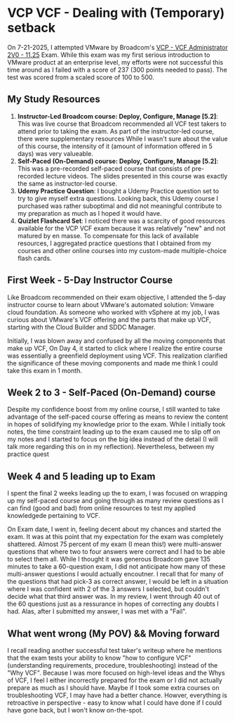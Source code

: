# VCP VCF - Dealing with (Temporary) setback #

On 7-21-2025, I attempted VMware by Broadcom's [VCP - VCF Administrator 2V0 - 11.25](https://docs.broadcom.com/doc/vcp-vvf-arch-3) Exam. While this exam was my first serious introduction to VMware product at an enterprise level, my efforts were not successful this time around as I failed with a score of 237 (300 points needed to pass). The test was scored from a scaled score of 100 to 500.

## My Study Resources ##
1. **Instructor-Led Broadcom course: Deploy, Configure, Manage [5.2]**: This was live course that Broadcom recommended all VCF test takers to attend prior to taking the exam. As part of the instructor-led course, there were supplementary resources  While I wasn't sure about the value of this course, the intensity of it (amount of information offered in 5 days) was very valueable.
2. **Self-Paced (On-Demand) course: Deploy, Configure, Manage [5.2]**: This was a pre-recorded self-paced course that consists of pre-recorded lecture videos. The slides presented in this course was exactly the same as instructor-led course.
3. **Udemy Practice Question**: I bought a Udemy Practice question set to try to give myself extra questions. Looking back, this Udemy course I purchased was rather suboptimal and did not meaningful contribute to my preparation as much as I hoped it would have.
4. **Quizlet Flashcard Set**: I noticed there was a scarcity of good resources available for the VCP VCF exam because it was relatively "new" and not matured by en masse. To compensate for this lack of available resources, I aggregated practice questions that I obtained from my courses and other online courses into my custom-made multiple-choice flash cards.

## First Week - 5-Day Instructor Course ## 
Like Broadcom recommended on their exam objective, I attended the 5-day instructor course to learn about VMware's automated solution: Vmware cloud foundation. As someone who worked with vSphere at my job, I was curious about VMware's VCF offering and the parts that make up VCF, starting with the Cloud Builder and SDDC Manager.

Initially, I was blown away and confused by all the moving components that make up VCF, On Day 4, it started to click where I realize the entire course was essentially a greenfield deployment using VCF. This realization clarified the significance of these moving components and made me think I could take this exam in 1 month. 

## Week 2 to 3 - Self-Paced (On-Demand) course ##
Despite my confidence boost from my online course, I still wanted to take advantage of the self-paced course offering as means to review the content in hopes of solidifying my knowledge prior to the exam. While I initially took notes, the time constraint leading up to the exam caused me to slip off on my notes and I started to focus on the big idea instead of the detail (I will talk more regarding this on in my reflection). Nevertheless, between my practice quest

## Week 4 and 5 leading up to Exam ##
I spent the final 2 weeks leading up the to exam, I was focused on wrapping up my self-paced course and going through as many review questions as I can find (good and bad) from online resources to test my applied knowledgede pertaining to VCF.

On Exam date, I went in, feeling decent about my chances and started the exam. It was at this point that my expectation for the exam was completely shattered. Almost 75 percent of my exam (I mean this!) were multi-answer questions that where two to four answers were correct and I had to be able to select them all. While I thought it was generous Broadcom gave 135 minutes to take a 60-question exam, I did not anticipate how many of these multi-answer questions I would actually encoutner. I recall that for many of the questions that had pick-3 as correct answer, I would be left in a situation where I was confident with 2 of the 3 answers I selected, but couldn't decide what that third answer was. In my review, I went through 40 out of the 60 questions just as a ressurance in hopes of correcting any doubts I had. Alas, after I submitted my answer, I was met with a "Fail". 

## What went wrong (My POV) && Moving forward ##
I recall reading another successful test taker's writeup where he mentions that the exam tests your ability to know "how to configure VCF" (understanding requirements, procedure, troubleshooting) instead of the "Why VCF". Because I was more focused on high-level ideas and the Whys of VCF, I feel I either incorrectly prepared for the exam or I did not actually prepare as much as I should have. Maybe if I took some extra courses on troubleshooting VCF, I may have had a better chance. Howver, everything is retroactive in perspective - easy to know what I could have done if I could have gone back, but I won't know on-the-spot. 


